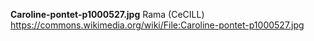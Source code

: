 **Caroline-pontet-p1000527.jpg**
Rama (CeCILL)
https://commons.wikimedia.org/wiki/File:Caroline-pontet-p1000527.jpg